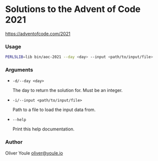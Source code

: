 # Solutions to the Advent of Code 2021

https://adventofcode.com/2021

### Usage

```bash
PERL5LIB=lib bin/aoc-2021 --day <day> --input <path/to/input/file>
```

### Arguments

- `-d/--day <day>`

    The day to return the solution for. Must be an integer.

- `-i/--input <path/to/input/file>`

    Path to a file to load the input data from.

- `--help`

    Print this help documentation.

### Author

Oliver Youle <oliver@youle.io>
